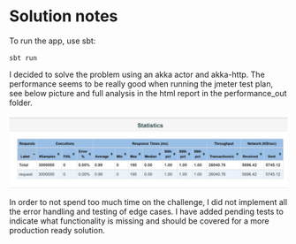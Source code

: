 Solution notes
==========================================
To run the app, use sbt: 
```    
sbt run
```
I decided to solve the problem using an akka actor and akka-http.
The performance seems to be really good when running the jmeter test plan, see below picture 
and full analysis in the html report in the performance_out folder.

![performance statistics](performance_statistics.PNG)

In order to not spend too much time on the challenge, I did not implement all the error handling
and testing of edge cases. I have added pending tests to indicate what functionality is missing
and should be covered for a more production ready solution.

